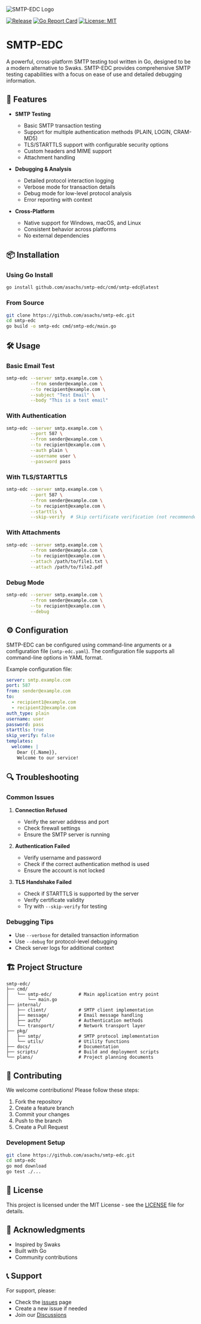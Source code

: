 ![SMTP-EDC Logo](./smtp-edc.png)

[![Release](https://github.com/asachs01/smtp-edc/actions/workflows/release.yml/badge.svg)](https://github.com/asachs01/smtp-edc/actions/workflows/release.yml)
[![Go Report Card](https://goreportcard.com/badge/github.com/asachs/smtp-edc)](https://goreportcard.com/report/github.com/asachs/smtp-edc)
[![License: MIT](https://img.shields.io/badge/License-MIT-yellow.svg)](https://opensource.org/licenses/MIT)

# SMTP-EDC

A powerful, cross-platform SMTP testing tool written in Go, designed to be a modern alternative to Swaks. SMTP-EDC provides comprehensive SMTP testing capabilities with a focus on ease of use and detailed debugging information.

## 🚀 Features

- **SMTP Testing**
  - Basic SMTP transaction testing
  - Support for multiple authentication methods (PLAIN, LOGIN, CRAM-MD5)
  - TLS/STARTTLS support with configurable security options
  - Custom headers and MIME support
  - Attachment handling

- **Debugging & Analysis**
  - Detailed protocol interaction logging
  - Verbose mode for transaction details
  - Debug mode for low-level protocol analysis
  - Error reporting with context

- **Cross-Platform**
  - Native support for Windows, macOS, and Linux
  - Consistent behavior across platforms
  - No external dependencies

## 📦 Installation

### Using Go Install

```bash
go install github.com/asachs/smtp-edc/cmd/smtp-edc@latest
```

### From Source

```bash
git clone https://github.com/asachs/smtp-edc.git
cd smtp-edc
go build -o smtp-edc cmd/smtp-edc/main.go
```

## 🛠️ Usage

### Basic Email Test

```bash
smtp-edc --server smtp.example.com \
         --from sender@example.com \
         --to recipient@example.com \
         --subject "Test Email" \
         --body "This is a test email"
```

### With Authentication

```bash
smtp-edc --server smtp.example.com \
         --port 587 \
         --from sender@example.com \
         --to recipient@example.com \
         --auth plain \
         --username user \
         --password pass
```

### With TLS/STARTTLS

```bash
smtp-edc --server smtp.example.com \
         --port 587 \
         --from sender@example.com \
         --to recipient@example.com \
         --starttls \
         --skip-verify  # Skip certificate verification (not recommended for production)
```

### With Attachments

```bash
smtp-edc --server smtp.example.com \
         --from sender@example.com \
         --to recipient@example.com \
         --attach /path/to/file1.txt \
         --attach /path/to/file2.pdf
```

### Debug Mode

```bash
smtp-edc --server smtp.example.com \
         --from sender@example.com \
         --to recipient@example.com \
         --debug
```

## ⚙️ Configuration

SMTP-EDC can be configured using command-line arguments or a configuration file (`smtp-edc.yaml`). The configuration file supports all command-line options in YAML format.

Example configuration file:

```yaml
server: smtp.example.com
port: 587
from: sender@example.com
to:
  - recipient1@example.com
  - recipient2@example.com
auth_type: plain
username: user
password: pass
starttls: true
skip_verify: false
templates:
  welcome: |
    Dear {{.Name}},
    Welcome to our service!
```

## 🔍 Troubleshooting

### Common Issues

1. **Connection Refused**
   - Verify the server address and port
   - Check firewall settings
   - Ensure the SMTP server is running

2. **Authentication Failed**
   - Verify username and password
   - Check if the correct authentication method is used
   - Ensure the account is not locked

3. **TLS Handshake Failed**
   - Check if STARTTLS is supported by the server
   - Verify certificate validity
   - Try with `--skip-verify` for testing

### Debugging Tips

- Use `--verbose` for detailed transaction information
- Use `--debug` for protocol-level debugging
- Check server logs for additional context

## 🏗️ Project Structure

```
smtp-edc/
├── cmd/
│   └── smtp-edc/          # Main application entry point
│       └── main.go
├── internal/
│   ├── client/            # SMTP client implementation
│   ├── message/           # Email message handling
│   ├── auth/              # Authentication methods
│   └── transport/         # Network transport layer
├── pkg/
│   ├── smtp/              # SMTP protocol implementation
│   └── utils/             # Utility functions
├── docs/                  # Documentation
├── scripts/               # Build and deployment scripts
└── plans/                 # Project planning documents
```

## 📝 Contributing

We welcome contributions! Please follow these steps:

1. Fork the repository
2. Create a feature branch
3. Commit your changes
4. Push to the branch
5. Create a Pull Request

### Development Setup

```bash
git clone https://github.com/asachs/smtp-edc.git
cd smtp-edc
go mod download
go test ./...
```

## 📄 License

This project is licensed under the MIT License - see the [LICENSE](LICENSE) file for details.

## 🙏 Acknowledgments

- Inspired by Swaks
- Built with Go
- Community contributions

## 📞 Support

For support, please:
- Check the [issues](https://github.com/asachs/smtp-edc/issues) page
- Create a new issue if needed
- Join our [Discussions](https://github.com/asachs/smtp-edc/discussions)
